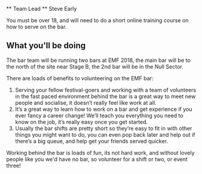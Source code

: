 ** Team Lead ** Steve Early

You must be over 18, and will need to do a short online training course on how to serve on the bar.

## What you'll be doing

The bar team will be running two bars at EMF 2018, the main bar will be to the north of the site near Stage B, the 2nd bar will be in the Null Sector.

There are loads of benefits to volunteering on the EMF bar:

1. Serving your fellow festival-goers and working with a team of volunteers in the fast paced environment behind the bar is a great way to meet new people and socialise, it doesn’t really feel like work at all.
2. It’s a great way to learn how to work on a bar and get experience if you ever fancy a career change! We’ll teach you everything you need to know on the job, it’s really easy once you get started.
3. Usually the bar shifts are pretty short so they’re easy to fit in with other things you might want to do, you can even pop back later and help out if there’s a big queue, and help get your friends served quicker.

Working behind the bar is loads of fun, its not hard work, and without lovely people like you we'd have no bar, so volunteer for a shift or two, or event three!
